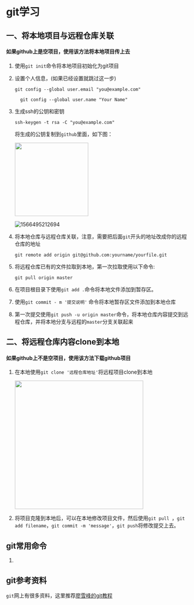 # git学习

## 一、将本地项目与远程仓库关联

#### 如果github上是空项目，使用该方法将本地项目传上去

1. 使用`git init`命令将本地项目初始化为git项目

2. 设置个人信息，(如果已经设置就跳过这一步)

   `git config --global user.email "you@example.com"`

   `  git config --global user.name "Your Name"`

3. 生成ssh的公钥和密钥

   `ssh-keygen -t rsa -C "you@example.com"`

   将生成的公钥复制到`github`里面，如下图：

   <img src="C:\Users\w1509\AppData\Roaming\Typora\typora-user-images\1566494561329.png" width="200" />

   ![1566495212694](C:\Users\w1509\AppData\Roaming\Typora\typora-user-images\1566495212694.png)

4. 将本地仓库与远程仓库关联，注意，需要把后面`git`开头的地址改成你的远程仓库的地址

   `git remote add origin git@github.com:yourname/yourfile.git `

5. 将远程仓库已有的文件拉取到本地，第一次拉取使用以下命令:

   `git pull origin master`

6. 在项目根目录下使用`git add .`命令将本地文件添加到暂存区。

7. 使用`git commit - m '提交说明'` 命令将本地暂存区文件添加到本地仓库

8. 第一次提交使用`git push -u origin master`命令，将本地仓库内容提交到远程仓库，并将本地分支与远程的`master`分支关联起来



## 二、将远程仓库内容clone到本地

#### 如果github上不是空项目，使用该方法下载github项目

1. 在本地使用`git clone '远程仓库地址'`将远程项目clone到本地

   <img src="C:\Users\w1509\AppData\Roaming\Typora\typora-user-images\1566496348277.png" width="350" />

2. 将项目克隆到本地后，可以在本地修改项目文件，然后使用`git pull `，`git add filename`，`git commit -m 'message'`，`git push`将修改提交上去。

## git常用命令

1. 

## git参考资料

`git`网上有很多资料，这里推荐[廖雪峰的git教程](https://www.liaoxuefeng.com/wiki/896043488029600)





